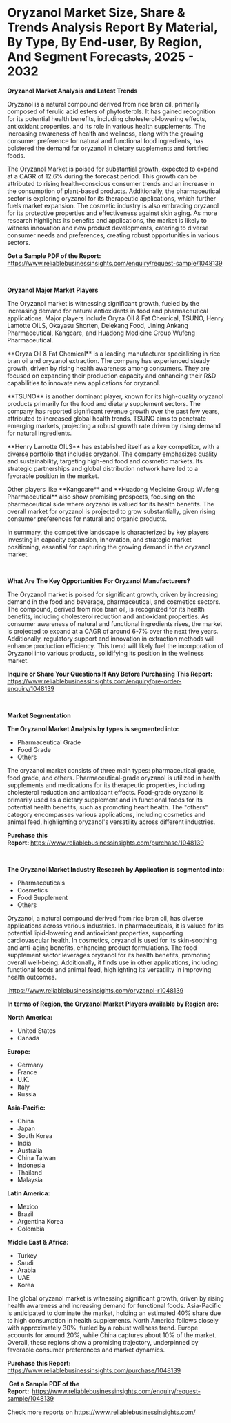 <p><h1>Oryzanol Market Size, Share & Trends Analysis Report By Material, By Type, By End-user, By Region, And Segment Forecasts, 2025 - 2032</h1></p><p><strong>Oryzanol Market Analysis and Latest Trends</strong></p>
<p><p>Oryzanol is a natural compound derived from rice bran oil, primarily composed of ferulic acid esters of phytosterols. It has gained recognition for its potential health benefits, including cholesterol-lowering effects, antioxidant properties, and its role in various health supplements. The increasing awareness of health and wellness, along with the growing consumer preference for natural and functional food ingredients, has bolstered the demand for oryzanol in dietary supplements and fortified foods.</p><p>The Oryzanol Market is poised for substantial growth, expected to expand at a CAGR of 12.6% during the forecast period. This growth can be attributed to rising health-conscious consumer trends and an increase in the consumption of plant-based products. Additionally, the pharmaceutical sector is exploring oryzanol for its therapeutic applications, which further fuels market expansion. The cosmetic industry is also embracing oryzanol for its protective properties and effectiveness against skin aging. As more research highlights its benefits and applications, the market is likely to witness innovation and new product developments, catering to diverse consumer needs and preferences, creating robust opportunities in various sectors.</p></p>
<p><strong>Get a Sample PDF of the Report:&nbsp;</strong> <a href="https://www.reliablebusinessinsights.com/enquiry/request-sample/1048139?utm_campaign=3366&utm_medium=2&utm_source=Github&utm_content=ia&utm_term=31032025&utm_id=oryzanol">https://www.reliablebusinessinsights.com/enquiry/request-sample/1048139</a></p>
<p>&nbsp;</p>
<p><strong>Oryzanol Major Market Players</strong></p>
<p><p>The Oryzanol market is witnessing significant growth, fueled by the increasing demand for natural antioxidants in food and pharmaceutical applications. Major players include Oryza Oil & Fat Chemical, TSUNO, Henry Lamotte OILS, Okayasu Shorten, Delekang Food, Jining Ankang Pharmaceutical, Kangcare, and Huadong Medicine Group Wufeng Pharmaceutical.</p><p>**Oryza Oil & Fat Chemical** is a leading manufacturer specializing in rice bran oil and oryzanol extraction. The company has experienced steady growth, driven by rising health awareness among consumers. They are focused on expanding their production capacity and enhancing their R&D capabilities to innovate new applications for oryzanol.</p><p>**TSUNO** is another dominant player, known for its high-quality oryzanol products primarily for the food and dietary supplement sectors. The company has reported significant revenue growth over the past few years, attributed to increased global health trends. TSUNO aims to penetrate emerging markets, projecting a robust growth rate driven by rising demand for natural ingredients.</p><p>**Henry Lamotte OILS** has established itself as a key competitor, with a diverse portfolio that includes oryzanol. The company emphasizes quality and sustainability, targeting high-end food and cosmetic markets. Its strategic partnerships and global distribution network have led to a favorable position in the market.</p><p>Other players like **Kangcare** and **Huadong Medicine Group Wufeng Pharmaceutical** also show promising prospects, focusing on the pharmaceutical side where oryzanol is valued for its health benefits. The overall market for oryzanol is projected to grow substantially, given rising consumer preferences for natural and organic products.</p><p>In summary, the competitive landscape is characterized by key players investing in capacity expansion, innovation, and strategic market positioning, essential for capturing the growing demand in the oryzanol market.</p></p>
<p>&nbsp;</p>
<p><strong>What Are The Key Opportunities For Oryzanol Manufacturers?</strong></p>
<p><p>The Oryzanol market is poised for significant growth, driven by increasing demand in the food and beverage, pharmaceutical, and cosmetics sectors. The compound, derived from rice bran oil, is recognized for its health benefits, including cholesterol reduction and antioxidant properties. As consumer awareness of natural and functional ingredients rises, the market is projected to expand at a CAGR of around 6-7% over the next five years. Additionally, regulatory support and innovation in extraction methods will enhance production efficiency. This trend will likely fuel the incorporation of Oryzanol into various products, solidifying its position in the wellness market.</p></p>
<p><strong>Inquire or Share Your Questions If Any Before Purchasing This Report:</strong> <a href="https://www.reliablebusinessinsights.com/enquiry/pre-order-enquiry/1048139?utm_campaign=3366&utm_medium=2&utm_source=Github&utm_content=ia&utm_term=31032025&utm_id=oryzanol">https://www.reliablebusinessinsights.com/enquiry/pre-order-enquiry/1048139</a></p>
<p>&nbsp;</p>
<p><strong>Market Segmentation</strong></p>
<p><strong>The Oryzanol Market Analysis by types is segmented into:</strong></p>
<p><ul><li>Pharmaceutical Grade</li><li>Food Grade</li><li>Others</li></ul></p>
<p><p>The oryzanol market consists of three main types: pharmaceutical grade, food grade, and others. Pharmaceutical-grade oryzanol is utilized in health supplements and medications for its therapeutic properties, including cholesterol reduction and antioxidant effects. Food-grade oryzanol is primarily used as a dietary supplement and in functional foods for its potential health benefits, such as promoting heart health. The "others" category encompasses various applications, including cosmetics and animal feed, highlighting oryzanol's versatility across different industries.</p></p>
<p><strong>Purchase this Report:&nbsp;</strong><a href="https://www.reliablebusinessinsights.com/purchase/1048139?utm_campaign=3366&utm_medium=2&utm_source=Github&utm_content=ia&utm_term=31032025&utm_id=oryzanol">https://www.reliablebusinessinsights.com/purchase/1048139</a></p>
<p>&nbsp;</p>
<p><strong>The Oryzanol Market Industry Research by Application is segmented into:</strong></p>
<p><ul><li>Pharmaceuticals</li><li>Cosmetics</li><li>Food Supplement</li><li>Others</li></ul></p>
<p><p>Oryzanol, a natural compound derived from rice bran oil, has diverse applications across various industries. In pharmaceuticals, it is valued for its potential lipid-lowering and antioxidant properties, supporting cardiovascular health. In cosmetics, oryzanol is used for its skin-soothing and anti-aging benefits, enhancing product formulations. The food supplement sector leverages oryzanol for its health benefits, promoting overall well-being. Additionally, it finds use in other applications, including functional foods and animal feed, highlighting its versatility in improving health outcomes.</p></p>
<p><a href="https://www.reliablebusinessinsights.com/oryzanol-r1048139?utm_campaign=3366&utm_medium=2&utm_source=Github&utm_content=ia&utm_term=31032025&utm_id=oryzanol">&nbsp;https://www.reliablebusinessinsights.com/oryzanol-r1048139</a></p>
<p><strong>In terms of Region, the Oryzanol Market Players available by Region are:</strong></p>
<p>
    <p> <strong> North America: </strong>
        <ul>
            <li>United States</li>
            <li>Canada</li>
        </ul>
        </p> 
    <p> <strong> Europe: </strong>
        <ul>
            <li>Germany</li>
            <li>France</li>
            <li>U.K.</li>
            <li>Italy</li>
            <li>Russia</li>
        </ul>
        </p> 
    <p> <strong> Asia-Pacific: </strong>
        <ul>
            <li>China</li>
            <li>Japan</li>
            <li>South Korea</li>
            <li>India</li>
            <li>Australia</li>
            <li>China Taiwan</li>
            <li>Indonesia</li>
            <li>Thailand</li>
            <li>Malaysia</li>
        </ul>
        </p> 
    <p> <strong> Latin America: </strong>
        <ul>
            <li>Mexico</li>
            <li>Brazil</li>
            <li>Argentina Korea</li>
            <li>Colombia</li>
        </ul>
        </p> 
    <p> <strong> Middle East & Africa: </strong>
        <ul>
            <li>Turkey</li>
            <li>Saudi</li>
            <li>Arabia</li>
            <li>UAE</li>
            <li>Korea</li>
        </ul>
    </p>
    </p>
<p><p>The global oryzanol market is witnessing significant growth, driven by rising health awareness and increasing demand for functional foods. Asia-Pacific is anticipated to dominate the market, holding an estimated 40% share due to high consumption in health supplements. North America follows closely with approximately 30%, fueled by a robust wellness trend. Europe accounts for around 20%, while China captures about 10% of the market. Overall, these regions show a promising trajectory, underpinned by favorable consumer preferences and market dynamics.</p></p>
<p><strong>Purchase this Report: </strong><a href="https://www.reliablebusinessinsights.com/purchase/1048139?utm_campaign=3366&utm_medium=2&utm_source=Github&utm_content=ia&utm_term=31032025&utm_id=oryzanol">https://www.reliablebusinessinsights.com/purchase/1048139</a></p>
<p>&nbsp;<strong>Get a Sample PDF of the Report:&nbsp;&nbsp;</strong><a href="https://www.reliablebusinessinsights.com/enquiry/request-sample/1048139?utm_campaign=3366&utm_medium=2&utm_source=Github&utm_content=ia&utm_term=31032025&utm_id=oryzanol">https://www.reliablebusinessinsights.com/enquiry/request-sample/1048139</a></p>
<p><strong></strong></p>
<p>Check more reports on <a href="https://www.reliablebusinessinsights.com/?utm_campaign=3366&utm_medium=2&utm_source=Github&utm_content=ia&utm_term=31032025&utm_id=oryzanol">https://www.reliablebusinessinsights.com/</a></p>